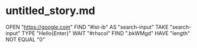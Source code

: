 # untitled_story.md

OPEN "https://google.com"
FIND "#lst-ib" AS "search-input"
TAKE "search-input" TYPE "Hello{Enter}"
WAIT "#rhscol"
FIND ".bkWMgd" HAVE "length" NOT EQUAL "0"
